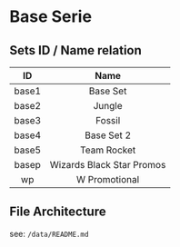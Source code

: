 # Base Serie

## Sets ID / Name relation

| ID         | Name                      |
| :--------: | :-----------------------: |
| base1      | Base Set                  |
| base2      | Jungle                    |
| base3      | Fossil                    |
| base4      | Base Set 2                |
| base5      | Team Rocket               |
| basep      | Wizards Black Star Promos |
| wp         | W Promotional             |

## File Architecture

see: `/data/README.md`
